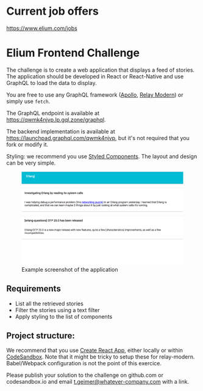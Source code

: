 # Current job offers

https://www.elium.com/jobs

# Elium Frontend Challenge

The challenge is to create a web application that displays a feed of stories. The application should be developed in React or React-Native and use GraphQL to load the data to display.

You are free to use any GraphQL framework ([Apollo](http://dev.apollodata.com/react/), [Relay Modern](https://facebook.github.io/relay/docs/relay-modern.html)) or simply use `fetch`.

The GraphQL endpoint is available at https://qwmk4njvp.lp.gql.zone/graphql.

The backend implementation is available at https://launchpad.graphql.com/qwmk4njvp, but it's not required that you fork or modify it.

Styling: we recommend you use [Styled Components](https://www.styled-components.com). The layout and design can be very simple.

<figure>
  <img src="./screenshot.png">
  <figcaption>Example screenshot of the application</figcaption>
</figure>

## Requirements

- List all the retrieved stories
- Filter the stories using a text filter
- Apply styling to the list of components

## Project structure:

We recommend that you use [Create React App](https://github.com/facebookincubator/create-react-app), either locally or within [CodeSandbox](https://codesandbox.io/). Note that it might be tricky to setup these for relay-modern. Babel/Webpack configuration is not the point of this exercice.

Please publish your solution to the challenge on github.com or codesandbox.io and email t.geimer@whatever-company.com with a link.
